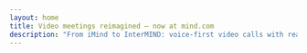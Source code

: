 ```yaml
---
layout: home
title: Video meetings reimagined — now at mind.com
description: "From iMind to InterMIND: voice-first video calls with real-time AI-powered interpretation."
---
```


<HeroSection
  title="Video meetings reimagined <br>— now at **mind.com**"
  text="From iMind to InterMIND: voice-first video calls with live speech translation.">
<NavButton buttonLabel="Learn More" buttonClass="brand" to="/" />
<NavButton buttonLabel="Assistant" buttonClass="alt" to="/chat" />
</HeroSection>

<div style="margin-top: 24px">
  <VideoPlayer 
    src="/demo-en-mx.mp4"
    :autoplay="true"
    :loop="true"
    :muted="true"
  />
</div>
